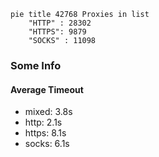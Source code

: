 
```mermaid
pie title 42768 Proxies in list
    "HTTP" : 28302
    "HTTPS": 9879
    "SOCKS" : 11098
```

### Some Info
#### Average Timeout

- mixed: 3.8s
- http: 2.1s
- https: 8.1s
- socks: 6.1s